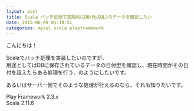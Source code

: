 ```yaml
---
layout: post
title: Scala バッチ処理で定期的にDB(MySQL)のデータを確認したい
date: 2015-06-09 01:19:51
categories: mysql scala playframework
---
```

<!-- {% raw %} -->
<p>こんにちは！</p>

<p>Scalaでバッチ処理を実装したいのですが、<br>
用途としてはDBに保存されているデータの日付型を確認し、現在時間がその日付を超えたらある処理を行う、のようにしたいです。</p>

<p>あるいはサーバー側でそのような処理が行えるのなら、それも知りたいです。</p>

<p>Play Framework 2.3.x<br>
Scala 2.11.6</p>
<!-- {% endraw %} -->
